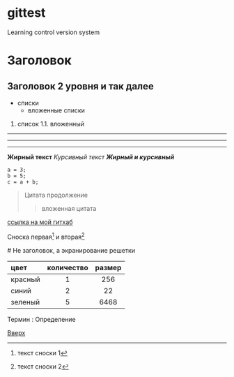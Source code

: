 # gittest
Learning control version system
<a id="anchor"></a>
# Заголовок
## Заголовок 2 уровня и так далее
* списки
    * вложенные списки
    
1. список
    1.1. вложенный
---
___
***
__Жирный текст__
_Курсивный текст_
___Жирный и курсивный___

~~~
a = 3;
b = 5;
c = a + b;
~~~

> Цитата
продолжение
>> вложенная цитата

[ссылка на мой гитхаб](https://github.com/MikulikV)

Сноска первая[^1] и вторая[^2]
[^1]: текст сноски 1
[^2]: текст сноски 2

\# Не заголовок, а экранирование решетки 

цвет | количество | размер
:----|:----------:|:-------:
красный | 1 | 256
синий   | 2 | 22
зеленый | 5 | 6468

Термин
: Определение

[Вверх](#anchor)
